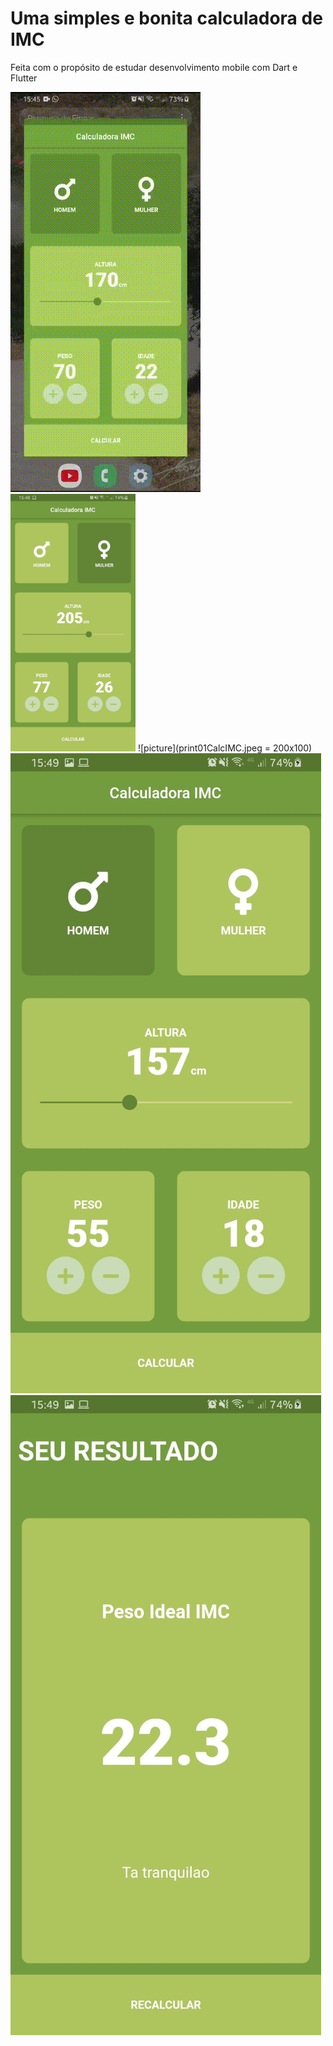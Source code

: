 ﻿# Uma simples e bonita calculadora de IMC

Feita com o propósito de estudar desenvolvimento mobile com Dart e Flutter

![](videoDaCalculadora.gif)
<img src="print01CalcIMC.jpeg" alt="picture" width="200"/>
![picture](print01CalcIMC.jpeg = 200x100)
![picture](print02CalcIMC.jpeg)
![picture](print03CalcIMC.jpeg)
